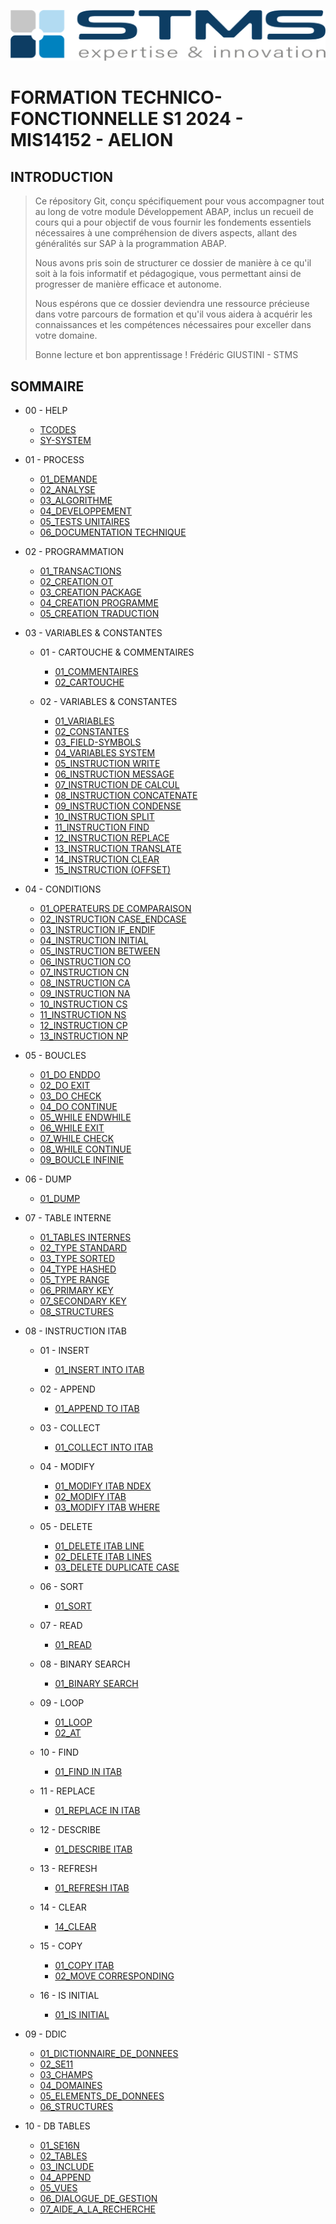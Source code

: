 [![](./assets/logos/LOGO_STMS_001.png)](https://www.stms.fr/)

# FORMATION TECHNICO-FONCTIONNELLE S1 2024 - MIS14152 - AELION

## INTRODUCTION

> Ce répository Git, conçu spécifiquement pour vous accompagner tout au long de votre module Développement ABAP, inclus un recueil de cours qui a pour objectif de vous fournir les fondements essentiels nécessaires à une compréhension de divers aspects, allant des généralités sur SAP à la programmation ABAP.
> 
> Nous avons pris soin de structurer ce dossier de manière à ce qu'il soit à la fois informatif et pédagogique, vous permettant ainsi de progresser de manière efficace et autonome.
> 
> Nous espérons que ce dossier deviendra une ressource précieuse dans votre parcours de formation et qu'il vous aidera à acquérir les connaissances et les compétences nécessaires pour exceller dans votre domaine.
> 
> Bonne lecture et bon apprentissage !
> Frédéric GIUSTINI - STMS

## SOMMAIRE

- 00 - HELP

    - [TCODES](./00_HELP/01_TCODES.md)
    - [SY-SYSTEM](./00_HELP/02_SY_SYSTEM.md)

- 01 - PROCESS

    - [01_DEMANDE](./01_PROCESS/01_DEMANDE.md)
    - [02_ANALYSE](./01_PROCESS/02_ANALYSE.md)
    - [03_ALGORITHME](./01_PROCESS/03_ALGORITHME.md)
    - [04_DEVELOPPEMENT](./01_PROCESS/04_DEVELOPPEMENT.md)
    - [05_TESTS UNITAIRES](./01_PROCESS/05_TESTS_UNITAIRES.md)
    - [06_DOCUMENTATION TECHNIQUE](./01_PROCESS/06_DOCUMENTATION_TECHNIQUE.md)

- 02 - PROGRAMMATION

    - [01_TRANSACTIONS](./02_PROGRAMMATION/01_TRANSACTIONS.md)
    - [02_CREATION OT](./02_PROGRAMMATION/02_CREATION_OT.md)
    - [03_CREATION PACKAGE](./02_PROGRAMMATION/03_CREATION_PACKAGE.md)
    - [04_CREATION PROGRAMME](./02_PROGRAMMATION/04_CREATION_PROGRAMME.md)
    - [05_CREATION TRADUCTION](./02_PROGRAMMATION/05_CREATION_TRADUCTION.md)

- 03 - VARIABLES & CONSTANTES

    - 01 - CARTOUCHE & COMMENTAIRES

        - [01_COMMENTAIRES](./03_VARIABLES_&_CONSTANTES/01_CARTOUCHE_&_COMMENTAIRES/01_COMMENTAIRES.md)
        - [02_CARTOUCHE](./03_VARIABLES_&_CONSTANTES/01_CARTOUCHE_&_COMMENTAIRES/02_CARTOUCHE.md)

    - 02 - VARIABLES & CONSTANTES

        - [01_VARIABLES](./03_VARIABLES_&_CONSTANTES/02_VARIABLES_&_CONSTANTES/01_VARIABLES.md)
        - [02_CONSTANTES](./03_VARIABLES_&_CONSTANTES/02_VARIABLES_&_CONSTANTES/02_CONSTANTES.md)
        - [03_FIELD-SYMBOLS](./03_VARIABLES_&_CONSTANTES/02_VARIABLES_&_CONSTANTES/03_FIELD-SYMBOLS.md)
        - [04_VARIABLES SYSTEM](./03_VARIABLES_&_CONSTANTES/02_VARIABLES_&_CONSTANTES/04_VARIABLES_SYSTEM.md)
        - [05_INSTRUCTION WRITE](./03_VARIABLES_&_CONSTANTES/02_VARIABLES_&_CONSTANTES/05_INSTRUCTION_WRITE.md)
        - [06_INSTRUCTION MESSAGE](./03_VARIABLES_&_CONSTANTES/02_VARIABLES_&_CONSTANTES/06_INSTRUCTION_MESSAGE.md)
        - [07_INSTRUCTION DE CALCUL](./03_VARIABLES_&_CONSTANTES/02_VARIABLES_&_CONSTANTES/07_INSTRUCTION_DE_CALCUL.md)
        - [08_INSTRUCTION CONCATENATE](./03_VARIABLES_&_CONSTANTES/02_VARIABLES_&_CONSTANTES/08_INSTRUCTION_CONCATENATE.md)
        - [09_INSTRUCTION CONDENSE](./03_VARIABLES_&_CONSTANTES/02_VARIABLES_&_CONSTANTES/09_INSTRUCTION_CONDENSE.md)
        - [10_INSTRUCTION SPLIT](./03_VARIABLES_&_CONSTANTES/02_VARIABLES_&_CONSTANTES/10_INSTRUCTION_SPLIT.md)
        - [11_INSTRUCTION FIND](./03_VARIABLES_&_CONSTANTES/02_VARIABLES_&_CONSTANTES/11_INSTRUCTION_FIND.md)
        - [12_INSTRUCTION REPLACE](./03_VARIABLES_&_CONSTANTES/02_VARIABLES_&_CONSTANTES/12_INSTRUCTION_REPLACE.md)
        - [13_INSTRUCTION TRANSLATE](./03_VARIABLES_&_CONSTANTES/02_VARIABLES_&_CONSTANTES/13_INSTRUCTION_TRANSLATE.md)
        - [14_INSTRUCTION CLEAR](./03_VARIABLES_&_CONSTANTES/02_VARIABLES_&_CONSTANTES/14_INSTRUCTION_CLEAR.md)
        - [15_INSTRUCTION (OFFSET)](./03_VARIABLES_&_CONSTANTES/02_VARIABLES_&_CONSTANTES/15_INSTRUCTION_(OFFSET).md)

- 04 - CONDITIONS

    - [01_OPERATEURS DE COMPARAISON](./04_CONDITIONS/01_OPERATEURS_DE_COMPARAISON.md)
    - [02_INSTRUCTION CASE_ENDCASE](./04_CONDITIONS/02_INSTRUCTION_CASE_ENDCASE.md)
    - [03_INSTRUCTION IF_ENDIF](./04_CONDITIONS/03_INSTRUCTION_IF_ENDIF.md)
    - [04_INSTRUCTION INITIAL](./04_CONDITIONS/04_INSTRUCTION_INITIAL.md)
    - [05_INSTRUCTION BETWEEN](./04_CONDITIONS/05_INSTRUCTION_BETWEEN.md)
    - [06_INSTRUCTION CO](./04_CONDITIONS/06_INSTRUCTION_CO.md)
    - [07_INSTRUCTION CN](./04_CONDITIONS/07_INSTRUCTION_CN.md)
    - [08_INSTRUCTION CA](./04_CONDITIONS/08_INSTRUCTION_CA.md)
    - [09_INSTRUCTION NA](./04_CONDITIONS/09_INSTRUCTION_NA.md)
    - [10_INSTRUCTION CS](./04_CONDITIONS/10_INSTRUCTION_CS.md)
    - [11_INSTRUCTION NS](./04_CONDITIONS/11_INSTRUCTION_NS.md)
    - [12_INSTRUCTION CP](./04_CONDITIONS/12_INSTRUCTION_CP.md)
    - [13_INSTRUCTION NP](./04_CONDITIONS/13_INSTRUCTION_NP.md)

- 05 - BOUCLES

    - [01_DO ENDDO](./05_BOUCLES/01_DO_ENDDO.md)
    - [02_DO EXIT](./05_BOUCLES/02_DO_EXIT.md)
    - [03_DO CHECK](./05_BOUCLES/03_DO_CHECK.md)
    - [04_DO CONTINUE](./05_BOUCLES/04_DO_CONTINUE.md)
    - [05_WHILE ENDWHILE](./05_BOUCLES/05_WHILE_ENDWHILE.md)
    - [06_WHILE EXIT](./05_BOUCLES/06_WHILE_EXIT.md)
    - [07_WHILE CHECK](./05_BOUCLES/07_WHILE_CHECK.md)
    - [08_WHILE CONTINUE](./05_BOUCLES/08_WHILE_CONTINUE.md)
    - [09_BOUCLE INFINIE](./05_BOUCLES/09_BOUCLE_INFINIE.md)

- 06 - DUMP

    - [01_DUMP](./06_DUMP/01_DUMP.md)

- 07 - TABLE INTERNE

    - [01_TABLES INTERNES](./07_TABLE_INTERNE/01_TABLES_INTERNES.md)
    - [02_TYPE STANDARD](./07_TABLE_INTERNE/02_TYPE_STANDARD.md)
    - [03_TYPE SORTED](./07_TABLE_INTERNE/03_TYPE_SORTED.md)
    - [04_TYPE HASHED](./07_TABLE_INTERNE/04_TYPE_HASHED.md)
    - [05_TYPE RANGE](./07_TABLE_INTERNE/05_TYPE_RANGE.md)
    - [06_PRIMARY KEY](./07_TABLE_INTERNE/06_PRIMARY_KEY.md)
    - [07_SECONDARY KEY](./07_TABLE_INTERNE/07_SECONDARY_KEY.md)
    - [08_STRUCTURES](./07_TABLE_INTERNE/08_STRUCTURES.md)

- 08 - INSTRUCTION ITAB

    - 01 - INSERT

        - [01_INSERT INTO ITAB](./08_INSTRUCTIONS_ITAB/01_Insert/01_Insert_into_itab.md)

    - 02 - APPEND

        - [01_APPEND TO ITAB](./08_INSTRUCTIONS_ITAB/02_Append/01_Append_to_itab.md)

    - 03 - COLLECT

        - [01_COLLECT INTO ITAB](./08_INSTRUCTIONS_ITAB/03_Collect/01_Collect_into_itab.md)

    - 04 - MODIFY

        - [01_MODIFY ITAB NDEX](./08_INSTRUCTIONS_ITAB/04_Modify/01_Modify_itab_index.md)
        - [02_MODIFY ITAB](./08_INSTRUCTIONS_ITAB/04_Modify/02_Modify_itab.md)
        - [03_MODIFY ITAB WHERE](./08_INSTRUCTIONS_ITAB/04_Modify/03_Modify_itab_where.md)

    - 05 - DELETE

        - [01_DELETE ITAB LINE](./08_INSTRUCTIONS_ITAB/05_Delete/01_Delete_itab_line.md)
        - [02_DELETE ITAB LINES](./08_INSTRUCTIONS_ITAB/05_Delete/02_Delete_itab_lines.md)
        - [03_DELETE DUPLICATE CASE](./08_INSTRUCTIONS_ITAB/05_Delete/03_Delete_Duplicate_from_itab.md)

    - 06 - SORT

        - [01_SORT](./08_INSTRUCTIONS_ITAB/06_Sort/01_Sort_itab.md)

    - 07 - READ

        - [01_READ](./08_INSTRUCTIONS_ITAB/07_Read/01_Read_itab.md)

    - 08 - BINARY SEARCH

        - [01_BINARY SEARCH](./08_INSTRUCTIONS_ITAB/08_Binary_Search/01_Binary_Search.md)

    - 09 - LOOP

        - [01_LOOP](./08_INSTRUCTIONS_ITAB/09_Loop/01_Loop_at_itab.md)
        - [02_AT](./08_INSTRUCTIONS_ITAB/09_Loop/02_Parametres_At.md)

    - 10 - FIND

        - [01_FIND IN ITAB](./08_INSTRUCTIONS_ITAB/10_Find/01_Find_in_itab.md)

    - 11 - REPLACE

        - [01_REPLACE IN ITAB](./08_INSTRUCTIONS_ITAB/11_Replace/01_Replace_in_itab.md)

    - 12 - DESCRIBE

        - [01_DESCRIBE ITAB](./08_INSTRUCTIONS_ITAB/12_Describe/01_Describe_itab.md)

    - 13 - REFRESH

        - [01_REFRESH ITAB](./08_INSTRUCTIONS_ITAB/13_Refresh/01_Refresh_itab.md)

    - 14 - CLEAR

        - [14_CLEAR](./08_INSTRUCTIONS_ITAB/14_Clear/)

    - 15 - COPY

        - [01_COPY ITAB](./08_INSTRUCTIONS_ITAB/15_Copy/01_Copy_itab.md)
        - [02_MOVE CORRESPONDING](./08_INSTRUCTIONS_ITAB/15_Copy/02_Move_Corresponding_itab_to_itab.md)

    - 16 - IS INITIAL

        - [01_IS INITIAL](./08_INSTRUCTIONS_ITAB/16_Is_Initial/01_Is_Initial.md)

- 09 - DDIC

    - [01_DICTIONNAIRE_DE_DONNEES](./09_DDIC/01_DICTIONNAIRE_DE_DONNEES.md)
    - [02_SE11](./09_DDIC/02_SE11.md)
    - [03_CHAMPS](./09_DDIC/03_CHAMPS.md)
    - [04_DOMAINES](./09_DDIC/04_DOMAINES.md)
    - [05_ELEMENTS_DE_DONNEES](./09_DDIC/05_ELEMENTS_DE_DONNEES.md)
    - [06_STRUCTURES](./09_DDIC/06_STRUCTURES.md)

- 10 - DB TABLES

    - [01_SE16N](/10_DB_TABLES/01_SE16N.md)
    - [02_TABLES](/10_DB_TABLES/02_TABLES.md)
    - [03_INCLUDE](/10_DB_TABLES/03_INCLUDE.md)
    - [04_APPEND](/10_DB_TABLES/04_APPEND.md)
    - [05_VUES](/10_DB_TABLES/05_VUES.md)
    - [06_DIALOGUE_DE_GESTION](/10_DB_TABLES/06_DIALOGUE_DE_GESTION.md)
    - [07_AIDE_A_LA_RECHERCHE](/10_DB_TABLES/07_AIDE_A_LA_RECHERCHE.md)